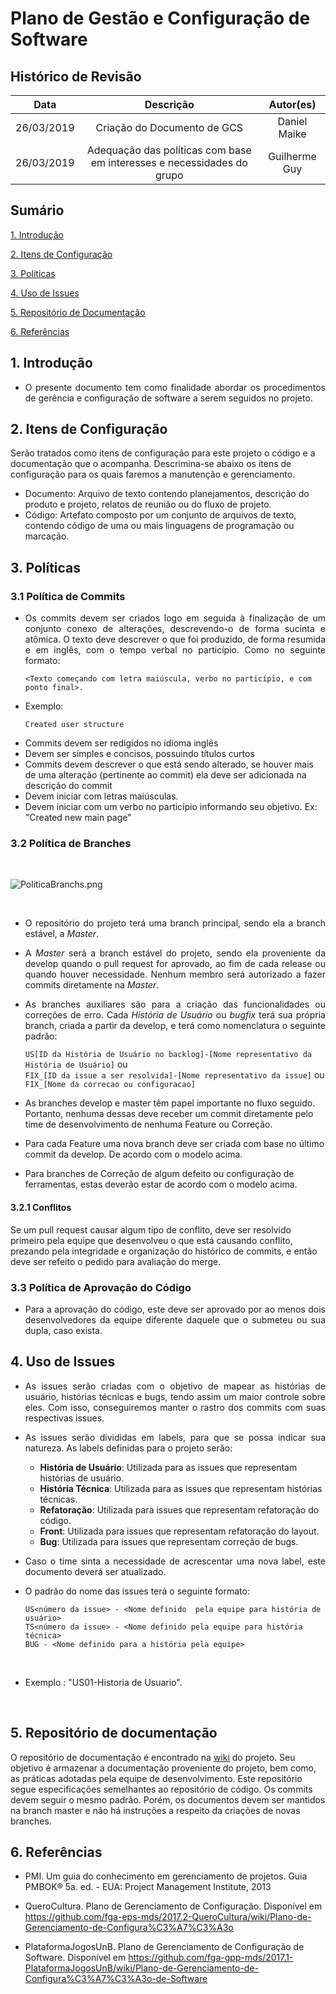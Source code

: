 # Plano de Gestão e Configuração de Software

## Histórico de Revisão

| Data | Descrição | Autor(es) |
|:--:|:--:|:--:|
| 26/03/2019 | Criação do Documento de GCS | Daniel Maike |
| 26/03/2019 | Adequação das políticas com base em interesses e necessidades do grupo | Guilherme Guy |

## Sumário

[1. Introdução](#1.-introdução)

[2. Itens de Configuração](#2.-itens-de-configuração)

[3. Políticas](#3.-políticas)

[4. Uso de Issues](#4.-uso-de-issues)

[5. Repositório de Documentação](#5.-repositório-de-documentação)

[6. Referências](#6.-referências)


## 1. Introdução

* <p align = "justify">O presente documento tem como finalidade abordar os procedimentos de gerência e configuração de software a serem seguidos no projeto.</p>

## 2. Itens de Configuração

Serão tratados como itens de configuração para este projeto o código e a documentação que o acompanha. Descrimina-se abaixo os itens de configuração para os quais faremos a manutenção e gerenciamento.

* Documento: Arquivo de texto contendo planejamentos, descrição do produto e projeto, relatos de reunião ou do fluxo de projeto.
* Código: Artefato composto por um conjunto de arquivos de texto, contendo código de uma ou mais linguagens de programação ou marcação.

## 3. Políticas

### 3.1 Política de Commits

* <p align = "justify">Os commits devem ser criados logo em seguida à finalização de um conjunto conexo de alterações, descrevendo-o de forma sucinta e atômica. O texto deve descrever o que foi produzido, de forma resumida e em inglês, com o tempo verbal no particípio. Como no seguinte formato:

   ```<Texto começando com letra maiúscula, verbo no particípio, e com ponto final>.```

* Exemplo: 

   ```Created user structure```

</p>

* Commits devem ser redigidos no idioma inglês
* Devem ser simples e concisos, possuindo títulos curtos
* Commits devem descrever o que está sendo alterado, se houver mais de uma alteração (pertinente ao commit) ela deve ser adicionada na descrição do commit
* Devem iniciar com letras maiúsculas.
* Devem iniciar com um verbo no particípio informando seu objetivo. Ex: "Created new main page"


### 3.2 Política de Branches

<br>

![PoliticaBranchs.png](img/branches.png)

<br>

* <p align = "justify">O repositório do projeto terá uma branch principal, sendo ela a branch estável, a <i>Master</i>.</p>

* <p align = "justify">A <i>Master</i> será a branch estável do projeto, sendo ela proveniente da develop quando o pull request for aprovado, ao fim de cada release ou quando houver necessidade. Nenhum membro será autorizado a fazer commits diretamente na <i>Master</i>.</p>

* <p align = "justify">As branches auxiliares são para a criação das funcionalidades ou correções de erro. Cada <i>História de Usuário</i> ou <i>bugfix</i> terá sua própria branch, criada a partir da develop, e terá como nomenclatura o seguinte padrão: </p>

   ``` US[ID da História de Usuário no backlog]-[Nome representativo da História de Usuário] ``` ou<br>
   ``` FIX_[ID da issue a ser resolvida]-[Nome representativo da issue] ``` ou<br>
   ``` FIX_[Nome da correcao ou configuracao] ``` <br>
   
* As branches develop e master têm papel importante no fluxo seguido. Portanto, nenhuma dessas deve receber um commit diretamente pelo time de desenvolvimento de nenhuma Feature ou Correção.

* Para cada Feature uma nova branch deve ser criada com base no último commit da develop. De acordo com o modelo acima.
  
* Para branches de Correção de algum defeito ou configuração de ferramentas, estas deverão estar de acordo com o modelo acima.

#### 3.2.1 Conflitos

Se um pull request causar algum tipo de conflito, deve ser resolvido primeiro pela equipe que desenvolveu o que está causando conflito, prezando pela integridade e organização do histórico de commits, e então deve ser refeito o pedido para avaliação do merge.

### 3.3 Política de Aprovação do Código

* <p align = "justify"> Para a aprovação do código, este deve ser aprovado por ao menos dois desenvolvedores da equipe diferente daquele que o submeteu ou sua dupla, caso exista.</p>

## 4. Uso de Issues

* <p align = "justify">As issues serão criadas com o objetivo de mapear as histórias de usuário, histórias técnicas e bugs, tendo assim um maior controle sobre eles. Com isso, conseguiremos manter o rastro dos commits com suas respectivas issues.</p>

* <p align = "justify">As issues serão divididas em labels, para que se possa indicar sua natureza. As labels definidas para o projeto serão:</p>

   * **História de Usuário**: Utilizada para as issues que representam histórias de usuário.
   * **História Técnica**: Utilizada para as issues que representam histórias técnicas.  
   * **Refatoração**: Utilizada para issues que representam refatoração do código.  
   * **Front**: Utilizada para issues que representam refatoração do layout.
   * **Bug**: Utilizada para issues que representam correção de bugs.

* <p align = "justify"> Caso o time sinta a necessidade de acrescentar uma nova label, este documento deverá ser atualizado.</p>


* <p align = "justify"> O padrão do nome das issues terá o seguinte formato: </p>

   ``` US<número da issue> - <Nome definido  pela equipe para história de usuário> ``` <br>
   ``` TS<número da issue> - <Nome definido pela equipe para história técnica> ``` <br>
   ``` BUG - <Nome definido para a história pela equipe> ```
<br>

* Exemplo : "US01-Historia de Usuario".

<br>

## 5. Repositório de documentação

O repositório de documentação é encontrado na [wiki](#https://ads-unigrade-2019-1.github.io/Wiki/) do projeto. Seu objetivo é armazenar a documentação proveniente do projeto, bem como, as práticas adotadas pela equipe de desenvolvimento. Este repositório segue especificações semelhantes ao repositório de código. Os commits devem seguir o mesmo padrão. Porém, os documentos devem ser mantidos na branch master e não há instruções a respeito da criações de novas branches.

## 6. Referências

* PMI. Um guia do conhecimento em gerenciamento de projetos. Guia PMBOK® 5a. ed. - EUA: Project Management Institute, 2013

* QueroCultura. Plano de Gerenciamento de Configuração. Disponível em <https://github.com/fga-eps-mds/2017.2-QueroCultura/wiki/Plano-de-Gerenciamento-de-Configura%C3%A7%C3%A3o>

* PlataformaJogosUnB. Plano de Gerenciamento de Configuração de Software. Disponível em <https://github.com/fga-gpp-mds/2017.1-PlataformaJogosUnB/wiki/Plano-de-Gerenciamento-de-Configura%C3%A7%C3%A3o-de-Software>